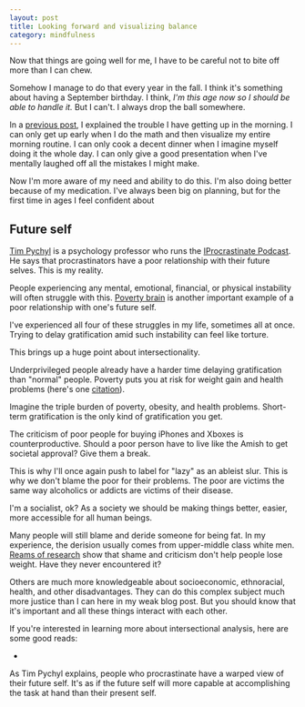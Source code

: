 ```yaml
---
layout: post
title: Looking forward and visualizing balance
category: mindfulness
---
```


Now that things are going well for me, I have to be careful not to bite off more than I can chew.

Somehow I manage to do that every year in the fall. I think it's something about having a September birthday. I think, *I'm this age now so I should be able to handle it.* But I can't. I always drop the ball somewhere.

In a [previous post](), I explained the trouble I have getting up in the morning. I can only get up early when I do the math and then visualize my entire morning routine. I can only cook a decent dinner when I imagine myself doing it the whole day. I can only give a good presentation when I've mentally laughed off all the mistakes I might make.

Now I'm more aware of my need and ability to do this. I'm also doing better because of my medication. I've always been big on planning, but for the first time in ages I feel confident about 

## Future self

[Tim Pychyl]() is a psychology professor who runs the [IProcrastinate Podcast](). He says that procrastinators have a poor relationship with their future selves. This is my reality.

People experiencing any mental, emotional, financial, or physical instability will often struggle with this. [Poverty brain]() is another important example of a poor relationship with one's future self.

I've experienced all four of these struggles in my life, sometimes all at once. Trying to delay gratification amid such instability can feel like torture.

This brings up a huge point about intersectionality. 

Underprivileged people already have a harder time delaying gratification than "normal" people. Poverty puts you at risk for weight gain and health problems (here's one [citation]()).

Imagine the triple burden of poverty, obesity, and health problems. Short-term gratification is the only kind of gratification you get.

The criticism of poor people for buying iPhones and Xboxes is counterproductive. Should a poor person have to live like the Amish to get societal approval? Give them a break.

This is why I'll once again push to label for "lazy" as an ableist slur. This is why we don't blame the poor for their problems. The poor are victims the same way alcoholics or addicts are victims of their disease.

I'm a socialist, ok? As a society we should be making things better, easier, more accessible for all human beings.

Many people will still blame and deride someone for being fat. In my experience, the derision usually comes from upper-middle class white men. [Reams of research]() show that shame and criticism don't help people lose weight. Have they never encountered it?

Others are much more knowledgeable about socioeconomic, ethnoracial, health, and other disadvantages. They can do this complex subject much more justice than I can here in my weak blog post. But you should know that it's important and all these things interact with each other.

<aside>
  <p>If you're interested in learning more about intersectional analysis, here are some good reads:</p>
  <ul>
    <li></li>
  </ul>
</aside>

As Tim Pychyl explains, people who procrastinate have a warped view of their future self. It's as if the future self will more capable at accomplishing the task at hand than their present self. 